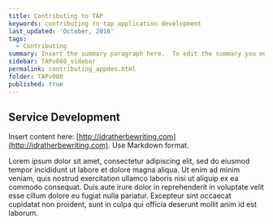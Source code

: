 ```yaml
---
title: Contributing to TAP
keywords: contributing to tap application development
last_updated: 'October, 2016'
tags:
  - Contributing
summary: Insert the summary paragraph here.  To edit the summary you must edit the meta data for this post. 
sidebar: TAPv080_sidebar
permalink: contributing_appdev.html
folder: TAPv080
published: true
---
```


## Service Development

Insert content here: [http://idratherbewriting.com](http://idratherbewriting.com). Use Markdown format.

Lorem ipsum dolor sit amet, consectetur adipiscing elit, sed do eiusmod tempor incididunt ut labore et dolore magna aliqua. Ut enim ad minim veniam, quis nostrud exercitation ullamco laboris nisi ut aliquip ex ea commodo consequat. Duis aute irure dolor in reprehenderit in voluptate velit esse cillum dolore eu fugiat nulla pariatur. Excepteur sint occaecat cupidatat non proident, sunt in culpa qui officia deserunt mollit anim id est laborum.


